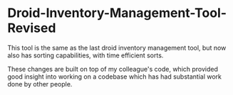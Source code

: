 # Droid-Inventory-Management-Tool-Revised
This tool is the same as the last droid inventory management tool, but now also has sorting capabilities, with time efficient sorts.

These changes are built on top of my colleague's code, which provided good insight into working on a codebase which has had substantial work done by other people.
